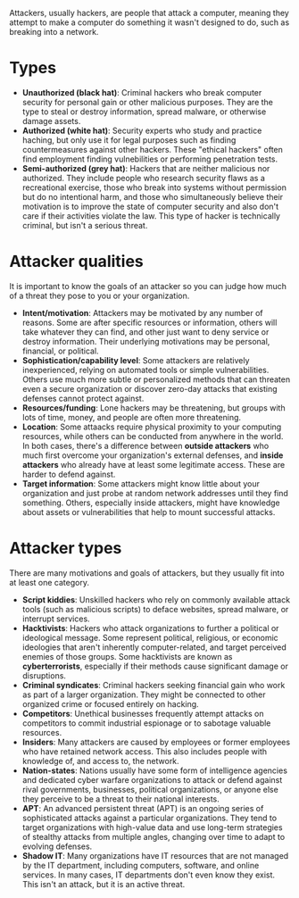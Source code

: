 Attackers, usually hackers, are people that attack a computer, meaning they attempt to make a computer do something it wasn't designed to do, such as breaking into a network.

# Types
- **Unauthorized (black hat)**: Criminal hackers who break computer security for personal gain or other malicious purposes. They are the type to steal or destroy information, spread malware, or otherwise damage assets.
- **Authorized (white hat)**: Security experts who study and practice haching, but only use it for legal purposes such as finding countermeasures against other hackers. These "ethical hackers" often find employment finding vulnebilities or performing penetration tests.
- **Semi-authorized (grey hat)**: Hackers that are neither malicious nor authorized. They include people who research security flaws as a recreational exercise, those who break into systems without permission but do no intentional harm, and those who  simultaneously believe their motivation is to improve the state of computer security and also don't care if their activities violate the law. This type of hacker is technically criminal, but isn't a serious threat.

# Attacker qualities
It is important to know the goals of an attacker so you can judge how much of a threat they pose to you or your organization.

- **Intent/motivation**: Attackers may be motivated by any number of reasons. Some are after specific resources or information, others will take whatever they can find, and other just want to deny service or destroy information. Their underlying motivations may be personal, financial, or political.
- **Sophistication/capability level**: Some attackers are relatively inexperienced, relying on automated tools or simple vulnerabilities. Others use much more subtle or personalized methods that can threaten even a secure organization or discover zero-day attacks that existing defenses cannot protect against.
- **Resources/funding**: Lone hackers may be threatening, but groups with lots of time, money, and people are often more threatening.
- **Location**: Some attaacks require physical proximity to your computing resources, while others can be conducted from anywhere in the world. In both cases, there's a difference between **outside attackers** who much first overcome your organization's external defenses, and **inside attackers** who already have at least some legitimate access. These are harder to defend against.
- **Target information**: Some attackers might know little about your organization and just probe at random network addresses until they find something. Others, especially inside attackers, might have knowledge about assets or vulnerabilities that help to mount successful attacks.

# Attacker types
There are many motivations and goals of attackers, but they usually fit into at least one category.

- **Script kiddies**: Unskilled hackers who rely on commonly available attack tools (such as malicious scripts) to deface websites, spread malware, or interrupt services.
- **Hacktivists**: Hackers who attack organizations to further a political or ideological message. Some represent political, religious, or economic ideologies that aren't inherently computer-related, and target perceived enemies of those groups. Some hacktivists are known as **cyberterrorists**, especially if their methods cause significant damage or disruptions.
- **Criminal syndicates**: Criminal hackers seeking financial gain who work as part of a larger organization. They might be connected to other organized crime or focused entirely on hacking.
- **Competitors**: Unethical businesses frequently attempt attacks on competitors to commit industrial espionage or to sabotage valuable resources.
- **Insiders**: Many attackers are caused by employees or former employees who have retained network access. This also includes people with knowledge of, and access to, the network.
- **Nation-states**: Nations usually have some form of intelligence agencies and dedicated cyber warfare organizations to attack or defend against rival governments, businesses, political organizations, or anyone else they perceive to be a threat to their national interests.
- **APT**: An advanced persistent threat (APT) is an ongoing series of sophisticated attacks against a particular organizations. They tend to target organizations with high-value data and use long-term strategies of stealthy attacks from multiple angles, changing over time to adapt to evolving defenses.
- **Shadow IT**: Many organizations have IT resources that are not managed by the IT department, including computers, software, and online services. In many cases, IT departments don't even know they exist. This isn't an attack, but it is an active threat.